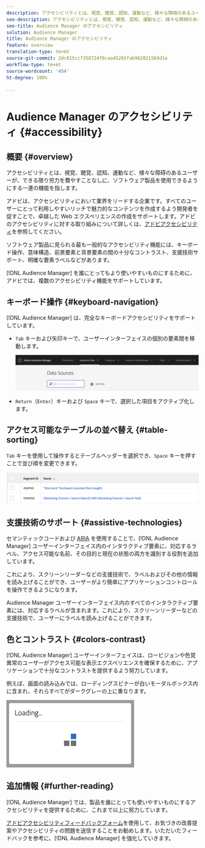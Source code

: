 ```yaml
---
description: アクセシビリティとは、視覚、聴覚、認知、運動など、様々な障碍のあるユーザーが、できる限り労力を費やすことなしに、ソフトウェア製品を使用できるようにする一連の機能を指します。
seo-description: アクセシビリティとは、視覚、聴覚、認知、運動など、様々な障碍のあるユーザーが、できる限り労力を費やすことなしに、ソフトウェア製品を使用できるようにする一連の機能を指します。
seo-title: Audience Manager のアクセシビリティ
solution: Audience Manager
title: Audience Manager のアクセシビリティ
feature: overview
translation-type: tm+mt
source-git-commit: 2dc015ccf358724f0caa45265fab962821569d1e
workflow-type: tm+mt
source-wordcount: '454'
ht-degree: 100%

---
```



# Audience Manager のアクセシビリティ {#accessibility}

## 概要 {#overview}

アクセシビリティとは、視覚、聴覚、認知、運動など、様々な障碍のあるユーザーが、できる限り労力を費やすことなしに、ソフトウェア製品を使用できるようにする一連の機能を指します。

アドビは、アクセシビリティにおいて業界をリードする企業です。すべてのユーザーにとって利用しやすいリッチで魅力的なコンテンツを作成するよう開発者を促すことで、卓越した Web エクスペリエンスの作成をサポートします。アドビのアクセシビリティに対する取り組みについて詳しくは、[アドビアクセシビリティ](https://www.adobe.com/accessibility.html)を参照してください。

ソフトウェア製品に見られる最も一般的なアクセシビリティ機能には、キーボード操作、意味構造、前景要素と背景要素の間の十分なコントラスト、支援技術サポート、明確な要素ラベルなどがあります。

[!DNL Audience Manager] を誰にとってもより使いやすいものにするために、アドビでは、複数のアクセシビリティ機能をサポートしています。

## キーボード操作 {#keyboard-navigation}

[!DNL Audience Manager] は、完全なキーボードアクセシビリティをサポートしています。

* `Tab` キーおよび矢印キーで、ユーザーインターフェイスの個別の要素間を移動します。

   ![accesibility-highlight](assets/accesibility-highlight.png)

* `Return`（`Enter`）キーおよび `Space` キーで、選択した項目をアクティブ化します。

## アクセス可能なテーブルの並べ替え {#table-sorting}

`Tab` キーを使用して操作するとテーブルヘッダーを選択でき、`Space` キーを押すことで並び順を変更できます。

![accessibility-table-headers](assets/accessibility-table-headers.png)

## 支援技術のサポート {#assistive-technologies}

セマンティックコードおよび [ARIA](https://www.w3.org/WAI/standards-guidelines/aria/) を使用することで、[!DNL Audience Manager] ユーザーインターフェイス内のインタラクティブ要素に、対応するラベル、アクセス可能な名前、その目的と現在の状態の両方を識別する役割を追加しています。

これにより、スクリーンリーダーなどの支援技術で、ラベルおよびその他の情報を読み上げることができ、ユーザーがより簡単にアプリケーションコントロールを操作できるようになります。

Audience Manager ユーザーインターフェイス内のすべてのインタラクティブ要素には、対応するラベルが含まれます。これにより、スクリーンリーダーなどの支援技術で、ユーザーにラベルを読み上げることができます。

## 色とコントラスト {#colors-contrast}

[!DNL Audience Manager] ユーザーインターフェイスは、ロービジョンや色覚異常のユーザーがアクセス可能な表示エクスペリエンスを確保するために、アプリケーションで十分なコントラストを提供するよう努力しています。

例えば、画面の読み込みでは、ローディングスピナーが白いモーダルボックス内に含まれ、それらすべてがダークグレーの上に重なります。

![accessibility-loading](assets/accessibility-loading.png)

## 追加情報 {#further-reading}

[!DNL Audience Manager] では、製品を誰にとっても使いやすいものにするアクセシビリティを提供するために、これまで以上に努力しています。

[アドビアクセシビリティフィードバックフォーム](https://www.adobe.com/accessibility/feedback.html)を使用して、お気づきの改善提案やアクセシビリティの問題を送信することをお勧めします。いただいたフィードバックを参考に、[!DNL Audience Manager] を強化していきます。